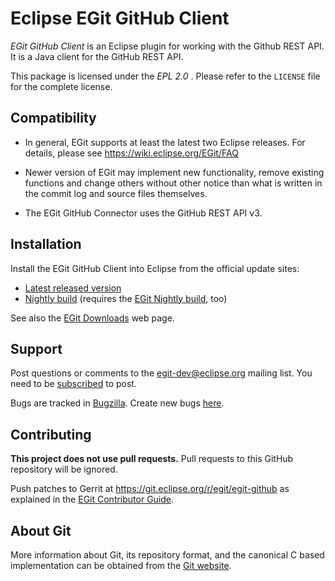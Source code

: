 # Eclipse EGit GitHub Client

_EGit GitHub Client_ is an Eclipse plugin for working with the Github REST API.
It is a Java client for the GitHub REST API.

This package is licensed under the _EPL 2.0_ . Please refer to the `LICENSE` file
for the complete license.

## Compatibility

- In general, EGit supports at least the latest two Eclipse releases.
  For details, please see https://wiki.eclipse.org/EGit/FAQ

- Newer version of EGit may implement new functionality, remove
  existing functions and change others without other notice than what
  is written in the commit log and source files themselves.

- The EGit GitHub Connector uses the GitHub REST API v3.

## Installation

Install the EGit GitHub Client into Eclipse from the official update sites:

* [Latest released version](https://download.eclipse.org/egit/github/updates)
* [Nightly build](https://download.eclipse.org/egit/github/updates-nightly)
  (requires the [EGit Nightly build](https://download.eclipse.org/egit/updates-nightly), too)

See also the [EGit Downloads](https://www.eclipse.org/egit/download/) web page.

## Support

Post questions or comments to the egit-dev@eclipse.org mailing list.
You need to be [subscribed](https://dev.eclipse.org/mailman/listinfo/egit-dev)
to post.

Bugs are tracked in [Bugzilla](https://bugs.eclipse.org/bugs/buglist.cgi?bug_status=UNCONFIRMED&bug_status=NEW&bug_status=ASSIGNED&bug_status=REOPENED&classification=Technology&component=GitHub&list_id=11227256&product=EGit&query_format=advanced). Create new bugs
[here](https://bugs.eclipse.org/bugs/enter_bug.cgi?product=EGit;component=GitHub).


## Contributing

**This project does not use pull requests.**
Pull requests to this GitHub repository will be ignored.

Push patches to Gerrit at https://git.eclipse.org/r/egit/egit-github as explained
in the [EGit Contributor Guide](https://wiki.eclipse.org/EGit/Contributor_Guide).


## About Git

More information about Git, its repository format, and the canonical
C based implementation can be obtained from the [Git website](https://git-scm.com/).
